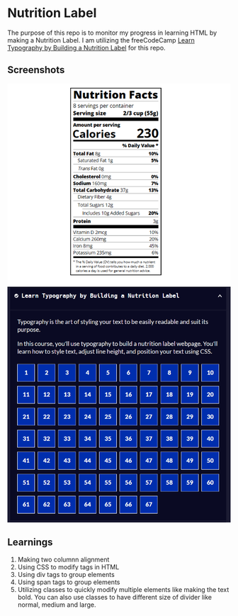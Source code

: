# Nutrition Label
The purpose of this repo is to monitor my progress in learning HTML by making a Nutrition Label. I am utilizing the freeCodeCamp [Learn Typography by Building a Nutrition Label](https://www.freecodecamp.org/learn/2022/responsive-web-design/#learn-typography-by-building-a-nutrition-label) for this repo.

## Screenshots
<p align="center">
    <img src="assets/readme-screenshots/nutritionlabel_output.png" alt="Nutrition Label Output"/>
    <img src="assets/readme-screenshots/freecodecamp_steps.png" alt="freeCodeCamp completion"/>
</p>

## Learnings
1. Making two columnn alignment
2. Using CSS to modify tags in HTML
3. Using div tags to group elements
4. Using span tags to group elements
5. Utilizing classes to quickly modify multiple elements like making the text bold. You can also use classes to have different size of divider like normal, medium and large.
